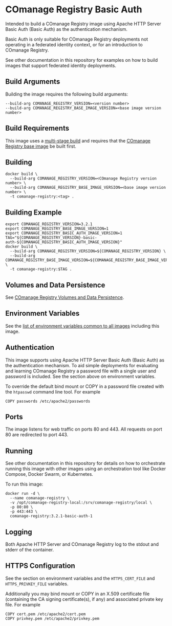 <!--
COmanage Registry Docker documentation

Portions licensed to the University Corporation for Advanced Internet
Development, Inc. ("UCAID") under one or more contributor license agreements.
See the NOTICE file distributed with this work for additional information
regarding copyright ownership.

UCAID licenses this file to you under the Apache License, Version 2.0
(the "License"); you may not use this file except in compliance with the
License. You may obtain a copy of the License at:

http://www.apache.org/licenses/LICENSE-2.0

Unless required by applicable law or agreed to in writing, software
distributed under the License is distributed on an "AS IS" BASIS,
WITHOUT WARRANTIES OR CONDITIONS OF ANY KIND, either express or implied.
See the License for the specific language governing permissions and
limitations under the License.
-->

# COmanage Registry Basic Auth

Intended to build a COmanage Registry image using Apache HTTP Server Basic Auth 
(Basic Auth) as the authentication mechanism. 

Basic Auth is only suitable for COmanage Registry deployments
not operating in a federated identity context, or for an introduction
to COmanage Registry. 

See other documentation in this repository for examples on how to build images 
that support federated identity deployments.

## Build Arguments

Building the image requires the following build arguments:

```
--build-arg COMANAGE_REGISTRY_VERSION=<version number>
--build-arg COMANAGE_REGISTRY_BASE_IMAGE_VERSION=<base image version number>
```

## Build Requirements

This image uses a [multi-stage build](https://docs.docker.com/develop/develop-images/multistage-build/)
and requires that the [COmanage Registry base image](../comanage-registry-base/README.md) be built first.

## Building


```
docker build \
  --build-arg COMANAGE_REGISTRY_VERSION=<COmanage Registry version number> \
  --build-arg COMANAGE_REGISTRY_BASE_IMAGE_VERSION=<base image version number> \
  -t comanage-registry:<tag> .
```

## Building Example

```
export COMANAGE_REGISTRY_VERSION=3.2.1
export COMANAGE_REGISTRY_BASE_IMAGE_VERSION=1
export COMANAGE_REGISTRY_BASIC_AUTH_IMAGE_VERSION=1
TAG="${COMANAGE_REGISTRY_VERSION}-basic-auth-${COMANAGE_REGISTRY_BASIC_AUTH_IMAGE_VERSION}" 
docker build \
  --build-arg COMANAGE_REGISTRY_VERSION=${COMANAGE_REGISTRY_VERSION} \
  --build-arg COMANAGE_REGISTRY_BASE_IMAGE_VERSION=${COMANAGE_REGISTRY_BASE_IMAGE_VERSION} \
  -t comanage-registry:$TAG .
```

## Volumes and Data Persistence

See [COmanage Registry Volumes and Data Persistence](../docs/volumes-and-data-persistence.md).

## Environment Variables

See the [list of environment variables common to all images](../docs/comanage-registry-common-environment-variables.md)
including this image.

## Authentication

This image supports using Apache HTTP Server Basic Auth (Basic Auth) as the
authentication mechanism. To aid simple deployments for evaluating and
learning COmanage Registry a password file with a single user and password
is included. See the section above on environment variables.

To override the default bind mount or COPY in a password file created
with the `htpasswd` command line tool. For example

```
COPY passwords /etc/apache2/passwords
```

## Ports

The image listens for web traffic on ports 80 and 443. All requests
on port 80 are redirected to port 443.

## Running

See other documentation in this repository for details on how to orchestrate
running this image with other images using an orchestration tool like
Docker Compose, Docker Swarm, or Kubernetes.

To run this image:

```
docker run -d \
  --name comanage-registry \
  -v /opt/comanage-registry-local:/srv/comanage-registry/local \
  -p 80:80 \
  -p 443:443 \
  comanage-registry:3.2.1-basic-auth-1
```

## Logging

Both Apache HTTP Server and COmanage Registry log to the stdout and
stderr of the container.

## HTTPS Configuration

See the section on environment variables and the `HTTPS_CERT_FILE` and
`HTTPS_PRIVKEY_FILE` variables.

Additionally you may bind mount or COPY in an X.509 certificate file (containing the CA signing certificate(s), if any)
and associated private key file. For example

```
COPY cert.pem /etc/apache2/cert.pem
COPY privkey.pem /etc/apache2/privkey.pem
```
